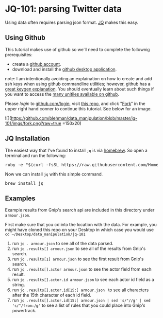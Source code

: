 # JQ-101: parsing Twitter data
Using data often requires parsing json format. [JQ](http://stedolan.github.io/jq/) makes this easy. 
## Using Github 
This tutorial makes use of github so we'll need to complete the follownig prerequisites: 

*  create a [github account](https://github.com/join).
*  download and install the [github desktop application](https://mac.github.com/).

note: I am intentionally avoiding an explaination on how to create and add ssh keys when using github commandline utilities; however, github has a [great keygen explanation](https://help.github.com/articles/generating-ssh-keys/). You should eventually learn about such things if you want to access the [many unitiles available on github](http://git-scm.com/docs). 

Please *login* to [github.com/login](https://github.com/login), visit [this repo](https://github.com/blehman/data_manipulation), and click "[Fork](https://help.github.com/articles/fork-a-repo/)" in the upper right hand conner to continue this tutorial. See below for an image.

![](https://github.com/blehman/data_manipulation/blob/master/jq-101/imgs/fork.png?raw=true =150x20)

## JQ Installation 
The easiest way that I've found to install `jq` is via [homebrew](http://brew.sh/). So open a terminal and run the following:

<pre>
ruby -e "$(curl -fsSL https://raw.githubusercontent.com/Homebrew/install/master/install)"
</pre>

Now we can install `jq` with this simple command.
<pre>
brew install jq
</pre>
## Examples
Example results from Gnip's search api are included in this directory under `armour.json`.

First make sure that you cd into the location with the data. For
example, you might have cloned this repo on your Desktop in which case
you would use `cd ~/Desktop/data_manipulation/jq-101`
 
1. run `jq . armour.json` to see all of the data parsed.
2. run `jq .results[] armour.json` to see all of the results from Gnip's
   search.
3. run `jq .results[1] armour.json` to see the first result from Gnip's
   search.
4. run `jq .results[].actor armour.json` to see the actor field from
   each result.
5. run `jq .results[].actor.id armour.json` to see each actor id field as a string.
6. run `jq .results[].actor.id[15:] armour.json ` to see all characters after the
   15th character of each id field. 
7. run `jq .results[].actor.id[15:] armour.json | sed 's/"//g' | sed 's/^/from:/g'` to see a list of rules that you could place into Gnip's powertrack.



